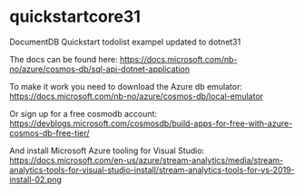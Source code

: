 # quickstartcore31
DocumentDB Quickstart todolist exampel updated to dotnet31

The docs can be found here:
https://docs.microsoft.com/nb-no/azure/cosmos-db/sql-api-dotnet-application

To make it work you need to download the Azure db emulator:
https://docs.microsoft.com/nb-no/azure/cosmos-db/local-emulator

Or sign up for a free cosmodb account:
https://devblogs.microsoft.com/cosmosdb/build-apps-for-free-with-azure-cosmos-db-free-tier/

And install Microsoft Azure tooling for Visual Studio:
https://docs.microsoft.com/en-us/azure/stream-analytics/media/stream-analytics-tools-for-visual-studio-install/stream-analytics-tools-for-vs-2019-install-02.png


